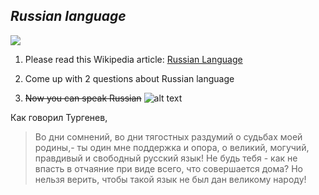 ## *Russian language*

![](https://ribttes.com/wp-content/uploads/2014/11/Russia.png)

1. Please read this Wikipedia article:
[Russian Language](https://en.wikipedia.org/wiki/Russian_language)

2. Come up with 2 questions about Russian language

3. ~~Now you can speak Russian~~
![alt text](https://afisha.london/wp-content/uploads/2018/10/russian-language-words.png?x58283 "image")

Как говорил Тургенев,

>Во дни сомнений, во дни тягостных раздумий о судьбах моей родины,- ты один мне поддержка и опора, о великий, могучий, правдивый и свободный русский язык! Не будь тебя - как не впасть в отчаяние при виде всего, что совершается дома? Но нельзя верить, чтобы такой язык не был дан великому народу!
